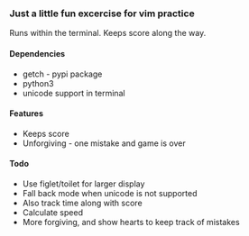 ### Just a little fun excercise for vim practice
Runs within the terminal. Keeps score along the way.

#### Dependencies
* getch - pypi package
* python3
* unicode support in terminal

#### Features
* Keeps score
* Unforgiving - one mistake and game is over

#### Todo
* Use figlet/toilet for larger display
* Fall back mode when unicode is not supported
* Also track time along with score
* Calculate speed
* More forgiving, and show hearts to keep track of mistakes



